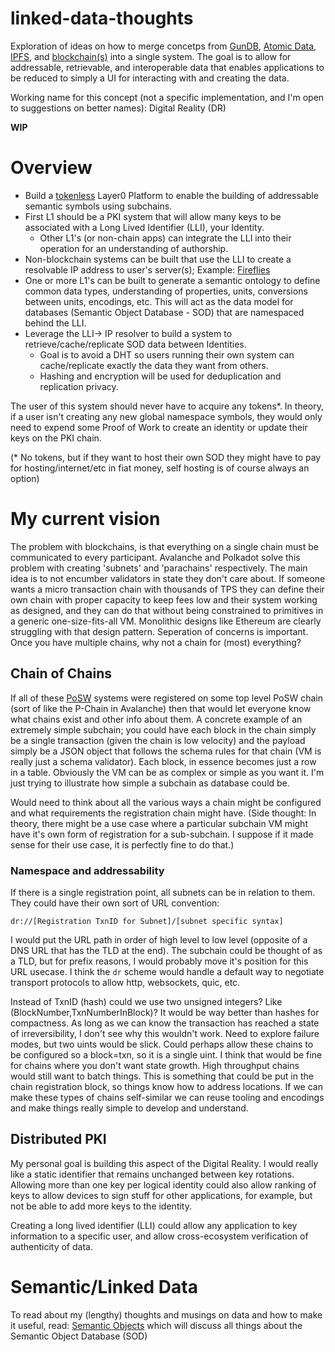 # linked-data-thoughts
Exploration of ideas on how to merge concetps from [GunDB](https://github.com/amark/gun), [Atomic Data](https://docs.atomicdata.dev/atomic-data-overview.html), [IPFS](https://github.com/ipfs/ipfs), and [blockchain(s)](https://github.com/ThinkingJoules/linked-data-thoughts/wiki/Blockchains) into a single system. The goal is to allow for addressable, retrievable, and interoperable data that enables applications to be reduced to simply a UI for interacting with and creating the data.

Working name for this concept (not a specific implementation, and I'm open to suggestions on better names): Digital Reality (DR)

**WIP**

# Overview
* Build a [tokenless](https://github.com/ThinkingJoules/linked-data-thoughts/wiki/'Tokenless'-Proof-of-Stake-Blockchain-(PoSW-=-Proof-of-Staked-Work)) Layer0 Platform to enable the building of addressable semantic symbols using subchains.
* First L1 should be a PKI system that will allow many keys to be associated with a Long Lived Identifier (LLI), your Identity.
  * Other L1's (or non-chain apps) can integrate the LLI into their operation for an understanding of authorship.
* Non-blockchain systems can be built that use the LLI to create a resolvable IP address to user's server(s); Example: [Fireflies](http://www.cs.cornell.edu/home/rvr/papers/Fireflies.pdf)
* One or more L1's can be built to generate a semantic ontology to define common data types, understanding of properties, units, conversions between units, encodings, etc. This will act as the data model for databases (Semantic Object Database - SOD) that are namespaced behind the LLI.
* Leverage the LLI-> IP resolver to build a system to retrieve/cache/replicate SOD data between Identities.
  * Goal is to avoid a DHT so users running their own system can cache/replicate exactly the data they want from others.
  * Hashing and encryption will be used for deduplication and replication privacy.

The user of this system should never have to acquire any tokens*. In theory, if a user isn't creating any new global namespace symbols, they would only need to expend some Proof of Work to create an identity or update their keys on the PKI chain.

(* No tokens, but if they want to host their own SOD they might have to pay for hosting/internet/etc in fiat money, self hosting is of course always an option)

# My current vision
The problem with blockchains, is that everything on a single chain must be communicated to every participant. Avalanche and Polkadot solve this problem with creating 'subnets' and 'parachains' respectively. The main idea is to not encumber validators in state they don't care about. If someone wants a micro transaction chain with thousands of TPS they can define their own chain with proper capacity to keep fees low and their system working as designed, and they can do that without being constrained to primitives in a generic one-size-fits-all VM. Monolithic designs like Ethereum are clearly struggling with that design pattern. Seperation of concerns is important. Once you have multiple chains, why not a chain for (most) everything?

## Chain of Chains
If all of these [PoSW](https://github.com/ThinkingJoules/linked-data-thoughts/wiki/'Tokenless'-Proof-of-Stake-Blockchain-(PoSW-=-Proof-of-Staked-Work)) systems were registered on some top level PoSW chain (sort of like the P-Chain in Avalanche) then that would let everyone know what chains exist and other info about them. A concrete example of an extremely simple subchain; you could have each block in the chain simply be a single transaction (given the chain is low velocity) and the payload simply be a JSON object that follows the schema rules for that chain (VM is really just a schema validator). Each block, in essence becomes just a row in a table. Obviously the VM can be as complex or simple as you want it. I'm just trying to illustrate how simple a subchain as database could be. 

Would need to think about all the various ways a chain might be configured and what requirements the registration chain might have. (Side thought: In theory, there might be a use case where a particular subchain VM might have it's own form of registration for a sub-subchain. I suppose if it made sense for their use case, it is perfectly fine to do that.)

### Namespace and addressability
If there is a single registration point, all subnets can be in relation to them. They could have their own sort of URL convention: 

```dr://[Registration TxnID for Subnet]/[subnet specific syntax]```

I would put the URL path in order of high level to low level (opposite of a DNS URL that has the TLD at the end). The subchain could be thought of as a TLD, but for prefix reasons, I would probably move it's position for this URL usecase. I think the ```dr``` scheme would handle a default way to negotiate transport protocols to allow http, websockets, quic, etc.

Instead of TxnID (hash) could we use two unsigned integers? Like (BlockNumber,TxnNumberInBlock)? It would be way better than hashes for compactness. As long as we can know the transaction has reached a state of irreversibility, I don't see why this wouldn't work. Need to explore failure modes, but two uints would be slick. Could perhaps allow these chains to be configured so a block=txn, so it is a single uint. I think that would be fine for chains where you don't want state growth. High throughput chains would still want to batch things. This is something that could be put in the chain registration block, so things know how to address locations. If we can make these types of chains self-similar we can reuse tooling and encodings and make things really simple to develop and understand.

## Distributed PKI
My personal goal is building this aspect of the Digital Reality. I would really like a static identifier that remains unchanged between key rotations. Allowing more than one key per logical identity could also allow ranking of keys to allow devices to sign stuff for other applications, for example, but not be able to add more keys to the identity.

Creating a long lived identifier (LLI) could allow any application to key information to a specific user, and allow cross-ecosystem verification of authenticity of data.

# Semantic/Linked Data
To read about my (lengthy) thoughts and musings on data and how to make it useful, read: [Semantic Objects](https://github.com/ThinkingJoules/linked-data-thoughts/blob/main/semantic-objects.md) which will discuss all things about the Semantic Object Database (SOD)

